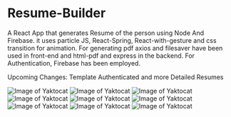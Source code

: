 # Resume-Builder
A React App that generates Resume of the person using Node And Firebase. it uses particle JS, React-Spring, React-with-gesture and css transition for animation. For generating pdf axios and filesaver have been used in front-end and html-pdf and express in the backend. For Authentication, Firebase has been employed.

Upcoming Changes: Template Authenticated and more Detailed Resumes

![Image of Yaktocat](https://i.imgur.com/8jc1Yn3.png)
![Image of Yaktocat](https://i.imgur.com/R8Xufq6.png)
![Image of Yaktocat](https://i.imgur.com/DWK1L0m.png)
![Image of Yaktocat](https://i.imgur.com/6GDjrxx.png)
![Image of Yaktocat](https://i.imgur.com/wt8gsSM.png)
![Image of Yaktocat](https://i.imgur.com/F7vk1ja.png)
![Image of Yaktocat](https://i.imgur.com/B1TRFav.png)
![Image of Yaktocat](https://i.imgur.com/UDen4Ng.png)
![Image of Yaktocat](https://i.imgur.com/CGbRcyV.png)

